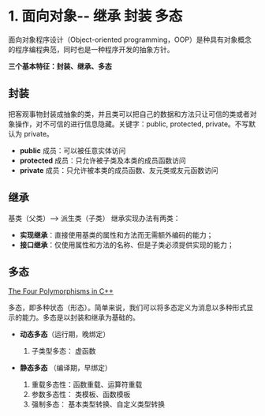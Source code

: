# 1. 面向对象-- 继承 封装 多态

面向对象程序设计（Object-oriented programming，OOP）是种具有对象概念的程序编程典范，同时也是一种程序开发的抽象方针。


**三个基本特征：封装、继承、多态**

## 封装

把客观事物封装成抽象的类，并且类可以把自己的数据和方法只让可信的类或者对象操作，对不可信的进行信息隐藏。关键字：public, protected, private。不写默认为 private。  
- **public** 成员：可以被任意实体访问
- **protected** 成员：只允许被子类及本类的成员函数访问
- **private** 成员：只允许被本类的成员函数、友元类或友元函数访问

## 继承

基类（父类）——> 派生类（子类）
继承实现办法有两类： 
- **实现继承**：直接使用基类的属性和方法而无需额外编码的能力；
- **接口继承**：仅使用属性和方法的名称、但是子类必须提供实现的能力；

## 多态 
[The Four Polymorphisms in C++](https://catonmat.net/cpp-polymorphism)

多态，即多种状态（形态）。简单来说，我们可以将多态定义为消息以多种形式显示的能力。多态是以封装和继承为基础的。  

- **动态多态**（运行期，晚绑定）
    1. 子类型多态： 虚函数

- **静态多态** （编译期，早绑定）
    1. 重载多态性：函数重载、运算符重载
    2. 参数多态性： 类模板、函数模板
    3. 强制多态： 基本类型转换、自定义类型转换
